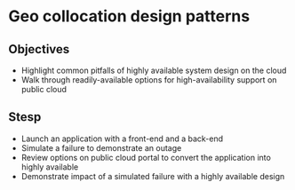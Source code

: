 # Geo collocation design patterns

## Objectives

* Highlight common pitfalls of highly available system design on the cloud
* Walk through readily-available options for high-availability support on public cloud

## Stesp

* Launch an application with a front-end and a back-end
* Simulate a failure to demonstrate an outage
* Review options on public cloud portal to convert the application into highly available
* Demonstrate impact of a simulated failure with a highly available design